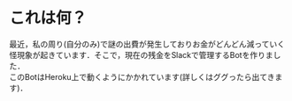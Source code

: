 # これは何？
最近，私の周り(自分のみ)で謎の出費が発生しておりお金がどんどん減っていく怪現象が起きています．そこで，現在の残金をSlackで管理するBotを作りました．<br>
このBotはHeroku上で動くようにかかれています(詳しくはググったら出てきます)．